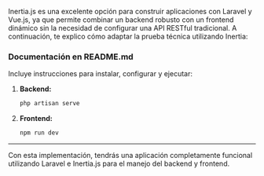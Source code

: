 Inertia.js es una excelente opción para construir aplicaciones con Laravel y Vue.js, ya que permite combinar un backend robusto con un frontend dinámico sin la necesidad de configurar una API RESTful tradicional. A continuación, te explico cómo adaptar la prueba técnica utilizando Inertia:

### **Documentación en README.md**

Incluye instrucciones para instalar, configurar y ejecutar:
1. **Backend:**
   ```bash
   php artisan serve
   ```
2. **Frontend:**
   ```bash
   npm run dev
   ```

---

Con esta implementación, tendrás una aplicación completamente funcional utilizando Laravel e Inertia.js para el manejo del backend y frontend.
